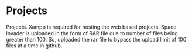 # Projects
Projects. 
Xampp is required for hosting the web based projects.
Space Invader is uploaded in the form of RAR file due to number of files being greater than 100. So, uploaded the rar file to bypass the upload limit of 100 files at a time in github.
